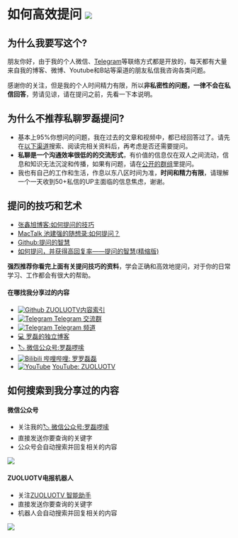 如何高效提问 ![](https://img.shields.io/badge/lang-markdown-orange.svg?style=flat)
=================

## 为什么我要写这个?

朋友你好，由于我的个人微信、[Telegram](https://t.me/luolei)等联络方式都是开放的，每天都有大量来自我的博客、微博、Youtube和B站等渠道的朋友私信我咨询各类问题。

感谢你的关注，但是我的个人时间精力有限，所以**非私密性的问题，一律不会在私信回答**，劳请见谅，请在提问之前，先看一下本说明。

## 为什么不推荐私聊罗磊提问?

* 基本上95%你想问的问题，我在过去的文章和视频中，都已经回答过了。请先在[以下渠道](https://github.com/zuoluotv/zuoluotv#%E4%BB%8E%E5%93%AA%E6%89%BE%E5%88%B0%E6%88%91)搜索、阅读完相关资料后，再考虑是否还需要提问。
* **私聊是一个沟通效率很低的的交流形式**，有价值的信息仅在双人之间流动，信息和知识无法沉淀和传播，如果有问题，请在[公开的群组](https://t.me/zuoluotv)里提问。
* 我也有自己的工作和生活，作息以东八区时间为准，**时间和精力有限**，请理解一个一天收到50+私信的UP主面临的信息焦虑，谢谢。

## 提问的技巧和艺术

* [张鑫旭博客:如何提问的技巧](https://www.zhangxinxu.com/life/2018/07/how-to-ask-question/)
* [MacTalk 池建强的随想录:如何提问？](http://macshuo.com/?p=367)
* [Github:提问的智慧](https://github.com/ryanhanwu/How-To-Ask-Questions-The-Smart-Way/blob/master/README-zh_CN.md)
* [如何提问，并获得高回复率——提问的智慧(精缩版)](https://zhuanlan.zhihu.com/p/19779979)

**强烈推荐你看完上面有关提问技巧的资料**，学会正确和高效地提问，对于你的日常学习、工作都会有很大的帮助。

#### 在哪找我分享过的内容

* [![Github](https://static.is26.com/tmp/github.svg)](https://github.com/foru17)[ ZUOLUOTV内容索引](https://github.com/zuoluotv/zuoluotv#%E5%8E%9F%E5%88%9B%E5%8D%9A%E5%AE%A2)
* [![Telegram](https://static.is26.com/tmp/telegram.svg)](https://t.me/zuoluotv)[ Telegram 交流群](https://t.me/zuoluotv)
* [![Telegram](https://static.is26.com/tmp/telegram2.svg)](https://t.me/zuoluotvofficial)[ Telegram 频道](https://t.me/zuoluotvofficial)
* [💻 罗磊的独立博客](https://luolei.org)
* [🏷 微信公众号:罗磊啰嗦](https://zuoluo.tv/wechat)
* [![Bilibili](https://static.is26.com/tmp/bilibili.svg)](https://zuoluo.tv/bilibili)[ 哔哩哔哩: 罗罗磊磊](https://zuoluo.tv/bilibili)
* [![YouTube](https://static.is26.com/tmp/youtube.svg)](https://zuoluo.tv/youtube) [YouTube: ZUOLUOTV](https://zuoluo.tv/youtube)

## 如何搜索到我分享过的内容

#### 微信公众号

* 关注我的[🏷 微信公众号:罗磊啰嗦](https://zuoluo.tv/wechat)
* 直接发送你要查询的关键字
* 公众号会自动搜索并回复相关的内容

![](https://static.is26.com/share/ask1.jpg)

#### ZUOLUOTV电报机器人

* 关注[ZUOLUOTV 智能助手](https://t.me/zuoluotv_bot)
* 直接发送你要查询的关键字
* 机器人会自动搜索并回复相关的内容

![](https://static.is26.com/share/ask2.jpg)










